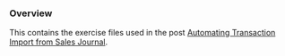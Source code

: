 ### Overview

This contains the exercise files used in the post [Automating Transaction Import from Sales Journal](https://powerqueryforaccountants.com/post/automating-transaction-import-from-sales-journal/).